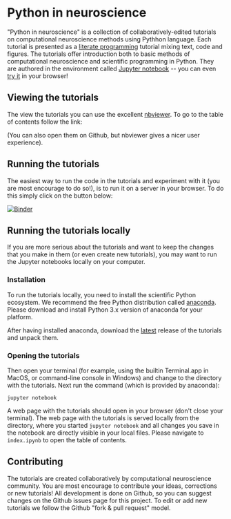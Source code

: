 # Python in neuroscience

"Python in neuroscience" is a collection of collaboratively-edited tutorials on computational neuroscience methods using Pythhon language. Each tutorial is presented as a [literate programming](https://en.wikipedia.org/wiki/Literate_programming) tutorial mixing text, code and figures. The tutorials offer introduction both to basic methods of computational neuroscience and scientific programming in Python. They are authored in the environment called [Jupyter notebook](https://jupyter.org/) -- you can even [try it](https://try.jupyter.org/) in your browser!

## Viewing the tutorials

The view the tutorials you can use the excellent [nbviewer](https://nbviewer.jupyter.org/). To go to the table of contents follow the link:

(You can also open them on Github, but nbviewer gives a nicer user experience).


## Running the tutorials

The easiest way to run the code in the tutorials and experiment with it (you are most encourage to do so!), is to run it on a server in your browser. To do this simply click on the button below:

 [![Binder](http://mybinder.org/badge.svg)](http://mybinder.org:/repo/btel/python-in-neuroscience-tutorials) 

## Running the tutorials locally

If you are more serious about the tutorials and want to keep the changes that you make in them (or even create new tutorials), you may want to run the Jupyter notebooks locally on your computer.

### Installation

To run the tutorials locally, you need to install the scientific Python ecosystem. We recommend the free Python distribution called [anaconda](https://www.continuum.io/downloads). Please download and install Python 3.x version of anaconda for your platform.

After having installed anaconda, download the [latest](https://github.com/btel/python-in-neuroscience-tutorials/releases/latest) release of the tutorials and unpack them. 

### Opening the tutorials

Then open your terminal (for example, using the builtin Terminal.app in MacOS, or command-line console in Windows) and change to the directory with the tutorials. Next run the command (which is provided by anaconda):

```
jupyter notebook
```

A web  page with the tutorials should open in your browser (don't close your terminal). The web page with the tutorials is served locally from the directory, where you started `jupyter notebook` and all changes you save in the notebook are directly visible in your local files. Please navigate to `index.ipynb` to open the table of contents.

## Contributing

The tutorials are created collaboratively by computational neuroscience community. You are most encourage to contribute your ideas, corrections or new tutorials! All development is done on Github, so you can suggest changes on the Github issues page for this project. To edit or add new tutorials we follow the Github "fork & pull request" model. 
